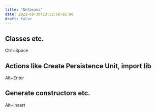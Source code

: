 ```yaml
---
title: "Netbeans"
date: 2021-08-30T13:52:58+02:00
draft: false
---
```


## Classes etc.
Ctrl+Space

## Actions like Create Persistence Unit, import lib
Alt+Enter

## Generate constructors etc.
Alt+Insert